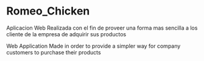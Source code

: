 # Romeo_Chicken 


Aplicacion Web Realizada con el fin de proveer una forma mas sencilla a los cliente de la empresa de adquirir sus productos 



Web Application Made in order to provide a simpler way for company customers to purchase their products
